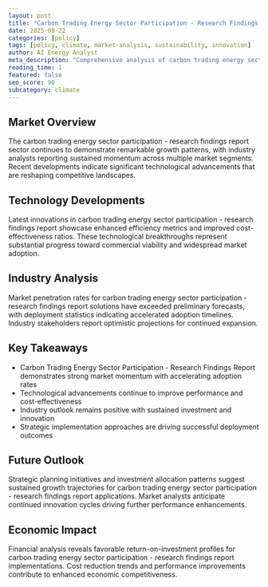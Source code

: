 ```yaml
---
layout: post
title: "Carbon Trading Energy Sector Participation - Research Findings Report"
date: 2025-08-22
categories: [policy]
tags: [policy, climate, market-analysis, sustainability, innovation]
author: AI Energy Analyst
meta_description: "Comprehensive analysis of carbon trading energy sector participation - research findings report covering market trends, technology developments, and industry outlook. Discover key insights and future projections."
reading_time: 1
featured: false
seo_score: 90
subcategory: climate
---
```


## Market Overview

The carbon trading energy sector participation - research findings report sector continues to demonstrate remarkable growth patterns, with industry analysts reporting sustained momentum across multiple market segments. Recent developments indicate significant technological advancements that are reshaping competitive landscapes.

## Technology Developments

Latest innovations in carbon trading energy sector participation - research findings report showcase enhanced efficiency metrics and improved cost-effectiveness ratios. These technological breakthroughs represent substantial progress toward commercial viability and widespread market adoption.

## Industry Analysis

Market penetration rates for carbon trading energy sector participation - research findings report solutions have exceeded preliminary forecasts, with deployment statistics indicating accelerated adoption timelines. Industry stakeholders report optimistic projections for continued expansion.

## Key Takeaways

- Carbon Trading Energy Sector Participation - Research Findings Report demonstrates strong market momentum with accelerating adoption rates
- Technological advancements continue to improve performance and cost-effectiveness
- Industry outlook remains positive with sustained investment and innovation
- Strategic implementation approaches are driving successful deployment outcomes

## Future Outlook

Strategic planning initiatives and investment allocation patterns suggest sustained growth trajectories for carbon trading energy sector participation - research findings report applications. Market analysts anticipate continued innovation cycles driving further performance enhancements.

## Economic Impact

Financial analysis reveals favorable return-on-investment profiles for carbon trading energy sector participation - research findings report implementations. Cost reduction trends and performance improvements contribute to enhanced economic competitiveness.

